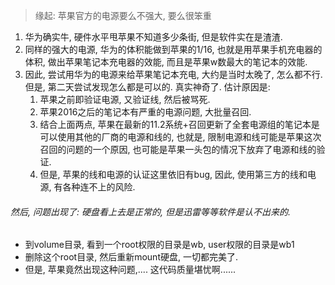 > 缘起: 苹果官方的电源要么不强大, 要么很笨重

1. 华为确实牛, 硬件水平甩苹果不知道多少条街, 但是软件实在是渣渣.
2. 同样的强大的电源, 华为的体积能做到苹果的1/16, 也就是用苹果手机充电器的体积, 做出苹果笔记本充电器的效能, 而且是苹果w数最大的笔记本的效能.
3. 因此, 尝试用华为的电源来给苹果笔记本充电, 大约是当时太晚了, 怎么都不行. 但是, 第二天尝试发现怎么都是可以的. 真实神奇了. 估计原因是: 
   1. 苹果之前即验证电源, 又验证线, 然后被骂死.
   2. 苹果2016之后的笔记本有严重的电源问题, 大批量召回. 
   3. 结合上面两点, 苹果在最新的11.2系统+召回更新了全套电源组的笔记本是可以使用其他的厂商的电源和线的, 也就是, 限制电源和线可能是苹果这次召回的问题的一个原因, 也可能是苹果一头包的情况下放弃了电源和线的验证.
   4. 但是, 苹果的线和电源的认证这里依旧有bug, 因此, 使用第三方的线和电源, 有各种连不上的风险.

###### 然后, 问题出现了: 硬盘看上去是正常的, 但是迅雷等等软件是认不出来的.

- 到volume目录, 看到一个root权限的目录是wb, user权限的目录是wb1
- 删除这个root目录, 然后重新mount硬盘, 一切都完美了.
- 但是, 苹果竟然出现这种问题,.... 这代码质量堪忧啊......